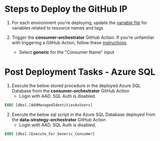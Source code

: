 # Steps to Deploy the GitHub IP
1. For each environment you're deploying, update the [variable file](variables/) for variables related to resource names and tags 

2. Trigger the **consumer-orchestrator** GitHub Action. If you're unfamiliar with triggering a GitHub Action, follow these [instructions](https://docs.github.com/en/actions/managing-workflow-runs/manually-running-a-workflow).
    - Select **generic** for the "Consumer Name" input

# Post Deployment Tasks - Azure SQL
1. Execute the below stored procedure in the deployed Azure SQL Database from the **consumer-orchestrator** GitHub Action
    - Login with AAD. SQL Auth is disabled.
```sql
EXEC [dbo].[AddManagedIdentitiesAsUsers]
```
2. Execute the below sql script in the Azure SQL Database deployed from the **data-strategy-orchestrator** GitHub Action
    - Login with AAD. SQL Auth is disabled.
```sql
EXEC [dbo].[Execute_For_Generic_Consumer]
```
